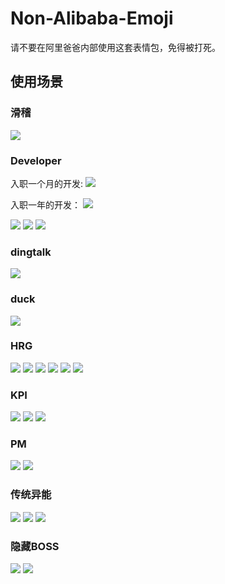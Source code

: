 
# Non-Alibaba-Emoji

请不要在阿里爸爸内部使用这套表情包，免得被打死。

## 使用场景

### 滑稽

![](滑稽/考核4分的我.jpg)

### Developer

入职一个月的开发:
![](/Developer/接手前任的代码.jpg)

入职一年的开发：
![](/Developer/摸鱼被抓.jpg)

![](/Developer/含泪拥抱变化.png)
![](/Developer/提一个需求试试.gif)
![](/Developer/我不要3.25.gif)

### dingtalk

![](/dingtalk/被钉醒.jpg)

### duck

![](/duck/SLA.jpg)

### HRG

![](/HRG/3.25警告一次.png)
![](/HRG/阿里hrg.gif)
![](/HRG/HRG-beat.jpg)
![](/HRG/摸鱼.jpg)
![](/HRG/HRG-beat.jpg)
![](/HRG/HRG上线.gif)

### KPI

![](KPI/定下的KPI和我本人.jpg)
![](KPI/双十一oncall的我.jpg)
![](KPI/完不成KPI的我.gif)


### PM

![](/PM/产品经理出来.gif)
![](/PM/什么破需求.jpg)

### 传统异能

![](/culture/changing.gif)
![](/culture/CUSTOMERS-FIRST-EMPLOYEES-SECOND.gif)
![](/culture/If-not-me-who.jpg)


### 隐藏BOSS

![](/boss/ma-yun.jpg)
![](/boss/王坚给你鼓掌.gif)



![]()
![]()
![]()
![]()